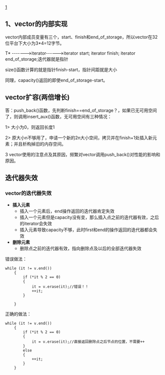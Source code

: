 [1](#https://github.com/Planck-a/image-folder/blob/master/%E8%AE%A1%E7%AE%97%E6%9C%BA%E7%BD%91%E7%BB%9C/vector.jpg)

1、vector的内部实现
---
vector内部成员变量有三个，start、finish和end_of_storage，所以vector在32位平台下大小为3*4=12字节。

T* ------->iterator------>iterator start;     iterator finish;      iterator end_of_storage;迭代器就是指针

size()函数计算的就是指针finish-start，指针间距就是大小

同理，capacity()返回的即使end_of_storage-start。

vector扩容(两倍增长)
---
答：push_back()函数，先判断finish==end_of_storage？，如果已无可用空间了，则调用insert_aux()函数，无可用空间有三种情况：

1> 大小为0，则返回长度1

2> 原大小n不够用了，申请一个新的2n大小空间，拷贝并在finish+1处插入新元素；并且析构掉旧的内存空间。

3 vector使用的注意点及其原因，频繁对vector调用push_back()对性能的影响和原因。


## 迭代器失效

### vector的迭代器失效
* **插入元素**
  * 插入一个元素后，end操作返回的迭代器肯定失效
  * 插入一个元素但是capacity没有变，那么插入点之前的迭代器有效，之后的iterator会失效
  * 插入元素导致capacity不够，此时first和end的操作返回的迭代器都会失效
* **删除元素**
  * 删除点之前的迭代器有效，指向删除点及以后的全部迭代器失效
  
错误做法：  
```
while (it != v.end())
    {
        if (*it % 2 == 0)
        {
            it = v.erase(it);//错误！！
            ++it;
        }
        
    }
```
正确的做法：
```
while (it != v.end())
    {
        if (*it % 2 == 0)
        {
            it = v.erase(it);//直接返回删除点之后节点的位置，不需要++
        }
        else
        {
            ++it;
        }        
    }
```

